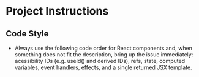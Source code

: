 # Project Instructions

## Code Style

- Always use the following code order for React components and, when something does not fit the description, bring up the issue immediately: acessibility IDs (e.g. useId() and derived IDs), refs, state, computed variables, event handlers, effects, and a single returned JSX template.
